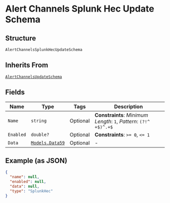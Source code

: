 
# Alert Channels Splunk Hec Update Schema

## Structure

`AlertChannelsSplunkHecUpdateSchema`

## Inherits From

[`AlertChannelsUpdateSchema`](../../doc/models/alert-channels-update-schema.md)

## Fields

| Name | Type | Tags | Description |
|  --- | --- | --- | --- |
| `Name` | `string` | Optional | **Constraints**: *Minimum Length*: `1`, *Pattern*: `(?!^ +$)^.+$` |
| `Enabled` | `double?` | Optional | **Constraints**: `>= 0`, `<= 1` |
| `Data` | [`Models.Data59`](../../doc/models/data-59.md) | Optional | - |

## Example (as JSON)

```json
{
  "name": null,
  "enabled": null,
  "data": null,
  "type": "SplunkHec"
}
```

